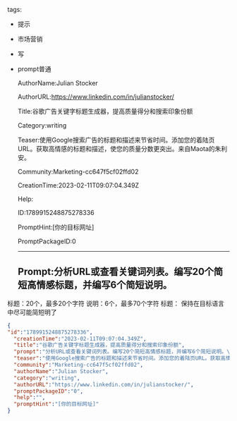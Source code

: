   tags: 
- 提示
- 市场营销
- 写
- prompt普通

  AuthorName:Julian Stocker

  AuthorURL:https://www.linkedin.com/in/julianstocker/

  Title:谷歌广告关键字标题生成器，提高质量得分和搜索印象份额

  Category:writing

  Teaser:使用Google搜索广告的标题和描述来节省时间。添加您的着陆页URL。获取高情感的标题和描述，使您的质量分数更突出。来自Maota的朱利安。

  Community:Marketing-cc647f5cf02ffd02

  CreationTime:2023-02-11T09:07:04.349Z

  Help:

  ID:1789915248875278336

  PromptHint:[你的目标网址]

  PromptPackageID:0

  ---

  ## Prompt:分析URL或查看关键词列表。编写20个简短高情感标题，并编写6个简短说明。
标题：20个，最多20个字符
说明：6个，最多70个字符
标题：
保持在目标语言中尽可能简短明了

  ```json
  {
  "id":"1789915248875278336",
    "creationTime":"2023-02-11T09:07:04.349Z",
    "title":"谷歌广告关键字标题生成器，提高质量得分和搜索印象份额",
    "prompt":"分析URL或查看关键词列表。编写20个简短高情感标题，并编写6个简短说明。\n标题：20个，最多20个字符\n说明：6个，最多70个字符\n标题：\n保持在目标语言中尽可能简短明了",
    "teaser":"使用Google搜索广告的标题和描述来节省时间。添加您的着陆页URL。获取高情感的标题和描述，使您的质量分数更突出。来自Maota的朱利安。",
    "community":"Marketing-cc647f5cf02ffd02",
    "authorName":"Julian Stocker",
    "category":"writing",
    "authorURL":"https://www.linkedin.com/in/julianstocker/",
    "promptPackageID":"0",
    "help":"",
    "promptHint":"[你的目标网址]"
  }
  ```
